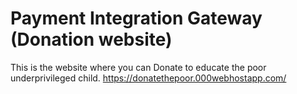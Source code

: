 # Payment Integration Gateway (Donation website)
This is the website where you can Donate to educate the poor underprivileged child.
https://donatethepoor.000webhostapp.com/
